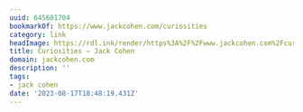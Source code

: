 ```yaml
---
uuid: 645601704
bookmarkOf: https://www.jackcohen.com/curiosities
category: link
headImage: https://rdl.ink/render/https%3A%2F%2Fwww.jackcohen.com%2Fcuriosities
title: Curiosities — Jack Cohen
domain: jackcohen.com
description: ''
tags:
- jack cohen
date: '2023-08-17T18:48:19.431Z'
---
```



